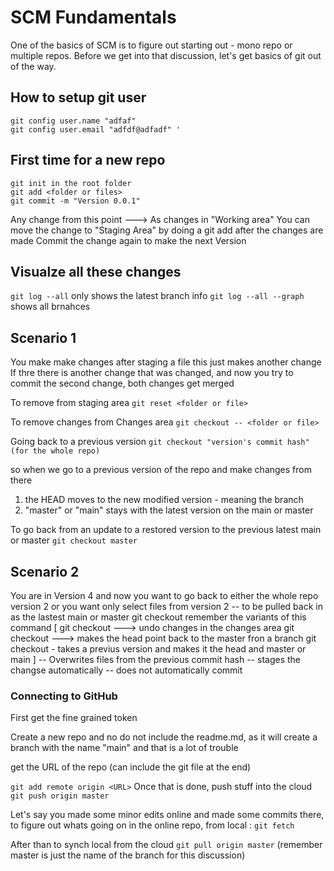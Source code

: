
# **SCM Fundamentals**
One of the basics of SCM is to figure out starting out - mono repo or multiple repos. Before we get into that discussion, let's get basics of git out of the way.

## How to setup git user
```
git config user.name "adfaf"
git config user.email "adfdf@adfadf" '
```

## First time for a new repo
```
git init in the root folder
git add <folder or files>
git commit -m "Version 0.0.1"
```

Any change from this point ---> As changes in "Working area"
You can move the change to "Staging Area"  by doing a git add after the changes are made
Commit the change again to make the next Version

## Visualze all these changes
`git log --all`
only shows the latest branch info
`git log --all --graph`
shows all brnahces 

## Scenario 1

You make make changes after staging a file
this just makes another change
If thre there is another change that was changed, and now 
you try to commit the second change, both changes get merged

To remove from staging area
`git reset <folder or file>`

To remove changes from Changes area
`git checkout -- <folder or file>`

Going back to a previous version
`git checkout "version's commit hash" (for the whole repo)`

so when we go to a previous version of the repo and make changes from there
1. the HEAD moves to the new modified version - meaning the branch
2. "master" or "main" stays with the latest version on the main or master

To go back from an update to a restored version to the previous latest main or master
`git checkout master`

## Scenario 2
You are in Version 4 and now you want to go back to 
either the whole repo version 2 or 
you want only select files from version 2 
 -- to be pulled back in as the lastest main or master
 git checkout <commithascode> <file or folder>
 remember the variants of this command
 [   git checkout <file or foler> ---> undo changes in the changes area 
     git checkout <branch name> ---> makes the head point back to the master fron a branch
     git checkout <commit hashcode> <file or folder> - takes a previus version and makes it the head and master or main ]
-- Overwrites files from the previous commit hash 
-- stages the changse automatically
-- does not automatically commit
 
### Connecting to GitHub

First get the fine grained token

Create a new repo and no do not include the readme.md, as it will create a branch with the name "main" and that is a lot of trouble

get the URL of the repo (can include the git file at the end)

`git add remote origin <URL>`
Once that is done, push stuff into the cloud
`git push origin master`

Let's say you made some minor edits online and made some commits there, to figure out whats going on in the online repo, from local :
`git fetch`

After than to synch local from the cloud
`git pull origin master` (remember master is just the name of the branch for this discussion)